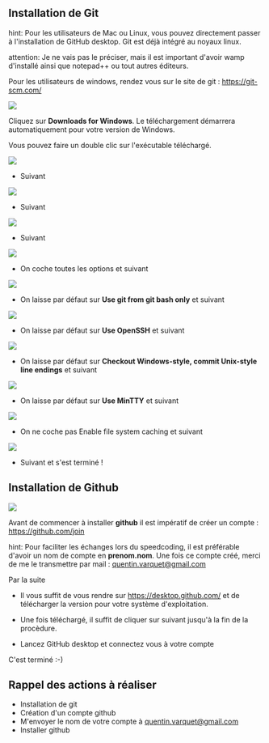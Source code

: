 ## Installation de Git

hint: Pour les utilisateurs de Mac ou Linux, vous pouvez directement passer à l'installation de GitHub desktop. Git est déjà intégré au noyaux linux.

attention: Je ne vais pas le préciser, mais il est important d'avoir wamp d'installé ainsi que notepad++  ou tout autres éditeurs.

Pour les utilisateurs de windows, rendez vous sur le site de git : https://git-scm.com/

![](http://quentin-varquet.fr/articles/images/git/01.PNG)

Cliquez sur **Downloads for Windows**. Le téléchargement démarrera automatiquement pour votre version de Windows.

Vous pouvez faire un double clic sur l'exécutable téléchargé.

![](http://quentin-varquet.fr/articles/images/git/02.PNG)

* Suivant

![](http://quentin-varquet.fr/articles/images/git/03.PNG)

* Suivant 

![](http://quentin-varquet.fr/articles/images/git/04.PNG)

* Suivant 

![](http://quentin-varquet.fr/articles/images/git/05.PNG)

* On coche toutes les options et suivant

![](http://quentin-varquet.fr/articles/images/git/06.PNG)

* On laisse par défaut sur **Use git from git bash only** et suivant

![](http://quentin-varquet.fr/articles/images/git/07.PNG)

* On laisse par défaut sur **Use OpenSSH** et suivant

![](http://quentin-varquet.fr/articles/images/git/08.PNG)

* On laisse par défaut sur **Checkout Windows-style, commit Unix-style line endings** et suivant

![](http://quentin-varquet.fr/articles/images/git/09.PNG)

* On laisse par défaut sur **Use MinTTY** et suivant

![](http://quentin-varquet.fr/articles/images/git/10.PNG)

* On ne coche pas Enable file system caching et suivant

![](http://quentin-varquet.fr/articles/images/git/11.PNG)

* Suivant et s'est terminé ! 

## Installation de Github

![](http://quentin-varquet.fr/articles/images/git/github-logo.jpg)

Avant de commencer à installer **github** il est impératif de créer un compte : https://github.com/join

hint: Pour faciliter les échanges lors du speedcoding, il est préférable d'avoir un nom de compte en **prenom.nom**. Une fois ce compte créé, merci de me le transmettre par mail : quentin.varquet@gmail.com

Par la suite

* Il vous suffit de vous rendre sur https://desktop.github.com/ et de télécharger la version pour votre système d'exploitation.

* Une fois téléchargé, il suffit de cliquer sur suivant jusqu'à la fin de la procèdure.

* Lancez GitHub desktop et connectez vous à votre compte

C'est terminé :-)


## Rappel des actions à réaliser

* Installation de git
* Création d'un compte github
* M'envoyer le nom de votre compte à quentin.varquet@gmail.com
* Installer github